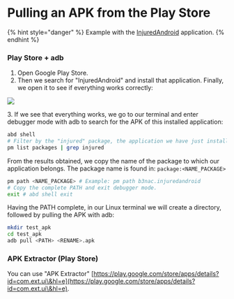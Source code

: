 # Pulling an APK from the Play Store

{% hint style="danger" %}
Example with the [InjuredAndroid](https://github.com/B3nac/InjuredAndroid) application.
{% endhint %}

### Play Store + adb

1. Open Google Play Store.
2. Then we search for "InjuredAndroid" and install that application. Finally, we open it to see if everything works correctly:

![](../../.gitbook/assets/pulling\_apk\_playstore2.png)

3\. If we see that everything works, we go to our terminal and enter debugger mode with adb to search for the APK of this installed application:

```bash
abd shell
# Filter by the "injured" package, the application we have just installed:
pm list packages | grep injured
```

From the results obtained, we copy the name of the package to which our application belongs. The package name is found in: `package:<NAME_PACKAGE>`

```bash
pm path <NAME_PACKAGE> # Example: pm path b3nac.injuredandroid
# Copy the complete PATH and exit debugger mode.
exit # abd shell exit
```

Having the PATH complete, in our Linux terminal we will create a directory, followed by pulling the APK with adb:

```bash
mkdir test_apk
cd test_apk
adb pull <PATH> <RENAME>.apk
```

### APK Extractor (Play Store)

You can use "APK Extractor" [https://play.google.com/store/apps/details?id=com.ext.ui\&hl=e](https://play.google.com/store/apps/details?id=com.ext.ui\&hl=e).
